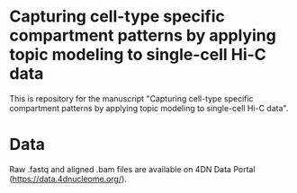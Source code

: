 # Capturing cell-type specific compartment patterns by applying topic modeling to single-cell Hi-C data

This is repository for the manuscript "Capturing cell-type specific compartment patterns by applying topic modeling to single-cell Hi-C data". 

# Data

Raw .fastq and aligned .bam files are available on 4DN Data Portal (https://data.4dnucleome.org/).
